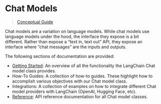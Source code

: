 # Chat Models

> [Conceptual Guide](https://docs.langchain.com/docs/components/models/chat-model)

Chat models are a variation on language models. While chat models use language models under the 
hood, the interface they expose is a bit different. Rather than expose a “text in, text out” API, 
they expose an interface where “chat messages” are the inputs and outputs.

The following sections of documentation are provided:

- [Getting Started](/modules/models/chat_models/getting_started): An overview of all the 
  functionality the LangChain Chat model class provides.
- How-To Guides: A collection of how-to guides. These highlight how to accomplish various
  objectives with our Chat model class.
- Integrations: A collection of examples on how to integrate different Chat model providers with 
  LangChain (OpenAI, Hugging Face, etc).
- [Reference](https://pub.dev/documentation/langchain): API reference documentation for all Chat 
  model classes.
